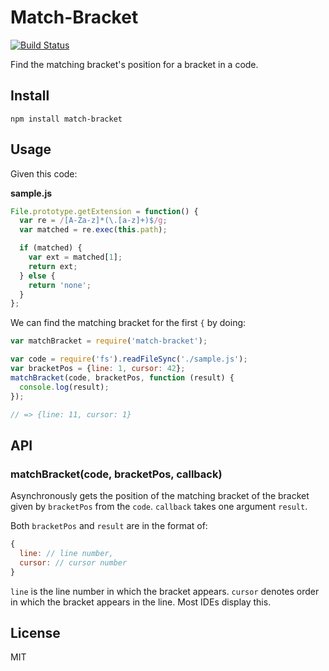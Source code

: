 # Match-Bracket

[![Build Status](https://travis-ci.org/sungwoncho/match-bracket.svg?branch=master)](https://travis-ci.org/sungwoncho/match-bracket)

Find the matching bracket's position for a bracket in a code.


## Install

    npm install match-bracket


## Usage

Given this code:

**sample.js**
```javascript
File.prototype.getExtension = function() {
  var re = /[A-Za-z]*(\.[a-z]+)$/g;
  var matched = re.exec(this.path);

  if (matched) {
    var ext = matched[1];
    return ext;
  } else {
    return 'none';
  }
};
```

We can find the matching bracket for the first `{` by doing:

```javascript
var matchBracket = require('match-bracket');

var code = require('fs').readFileSync('./sample.js');
var bracketPos = {line: 1, cursor: 42};
matchBracket(code, bracketPos, function (result) {
  console.log(result);
});

// => {line: 11, cursor: 1}
```


## API

### matchBracket(code, bracketPos, callback)

Asynchronously gets the position of the matching bracket of the bracket
given by `bracketPos` from the `code`. `callback` takes one argument `result`.

Both `bracketPos` and `result` are in the format of:

```javascript
{
  line: // line number,
  cursor: // cursor number
}
```

`line` is the line number in which the bracket appears. `cursor` denotes order
in which the bracket appears in the line. Most IDEs display this.


## License

MIT
